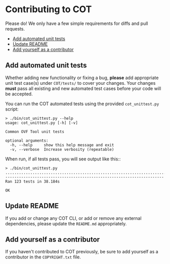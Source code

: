 Contributing to COT
===================

Please do! We only have a few simple requirements for diffs and pull requests.

* [Add automated unit tests](#add-automated-unit-tests)
* [Update README](#update-readme)
* [Add yourself as a contributor](#add-yourself-as-a-contributor)

Add automated unit tests
------------------------

Whether adding new functionality or fixing a bug, **please** add appropriate
unit test case(s) under `COT/tests/` to cover your changes. Your changes
**must** pass all existing and new automated test cases before your code
will be accepted.

You can run the COT automated tests using the provided `cot_unittest.py`
script:

    > ./bin/cot_unittest.py --help
    usage: cot_unittest.py [-h] [-v]

    Common OVF Tool unit tests

    optional arguments:
      -h, --help     show this help message and exit
      -v, --verbose  Increase verbosity (repeatable)

When run, if all tests pass, you will see output like this::

    > ./bin/cot_unittest.py
    .........................................................................................................................
    ----------------------------------------------------------------------
    Ran 123 tests in 38.184s

    OK

Update README
-------------

If you add or change any COT CLI, or add or remove any external dependencies,
please update the `README.md` appropriately.

Add yourself as a contributor
-----------------------------

If you haven't contributed to COT previously, be sure to add yourself as a
contributor in the `COPYRIGHT.txt` file.
